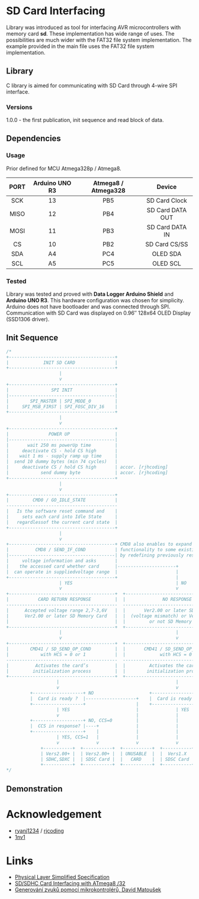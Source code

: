 # SD Card Interfacing

Library was introduced as tool for interfacing AVR microcontrollers with memory card **sd**. These implementation has wide range of uses. The possibilities are much wider with the FAT32 file system implementation. The example provided in the main file uses the FAT32 file system implementation.

## Library

C library is aimed for communicating with SD Card through 4-wire SPI interface.

### Versions

1.0.0 - the first publication, init sequence and read block of data.

## Dependencies

### Usage

Prior defined for MCU Atmega328p / Atmega8.

| PORT | Arduino UNO R3 | Atmega8 / Atmega328 |      Device      |
| :--: | :------------: | :-----------------: | :--------------: |
| SCK  |       13       |         PB5         |  SD Card Clock   |
| MISO |       12       |         PB4         | SD Card DATA OUT |
| MOSI |       11       |         PB3         | SD Card DATA IN  |
|  CS  |       10       |         PB2         |  SD Card CS/SS   |
| SDA  |       A4       |         PC4         |     OLED SDA     |
| SCL  |       A5       |         PC5         |     OLED SCL     |

### Tested

Library was tested and proved with **Data Logger Arduino Shield** and **Arduino UNO R3**. This hardware configuration was chosen for simplicity. Arduino does not have bootloader and was connected through SPI. Communication with SD Card was displayed on 0.96″ 128x64 OLED Display (SSD1306 driver).

## Init Sequence

```c
/*
+----------------------------------------+
|             INIT SD CARD               |
+----------------------------------------+
                    |
                    v
+----------------------------------------+
|                SPI INIT                |
|----------------------------------------|
|        SPI_MASTER | SPI_MODE_0         |
|     SPI_MSB_FIRST | SPI_FOSC_DIV_16    |
+----------------------------------------+
                    |
                    v
+----------------------------------------+
|               POWER UP                 |
|----------------------------------------|
|       wait 250 ms powerUp time         |
|     deactivate CS - hold CS high       |
|    wait 1 ms - supply ramp up time     |
|  send 10 dummy bytes (min 74 cycles)   |
|     deactivate CS / hold CS high       | accor. [rjhcoding]
|            send dummy byte             | accor. [rjhcoding]
+----------------------------------------+
                    |
                    v
+----------------------------------------+
|         CMD0 / GO_IDLE_STATE           |
------------------------------------------
|   Is the software reset command and    |
|     sets each card into Idle State     |
|   regardlessof the current card state  |
+----------------------------------------+
                    |
                    v
+----------------------------------------+ CMD8 also enables to expand new
|          CMD8 / SEND_IF_COND           | functionality to some existing commands
|----------------------------------------| by redefining previously reserved bits
|     voltage information and asks       |
|    the accessed card whether card      |----------------------+
|  can operate in suppliedvoltage range  |                      |
+----------------------------------------+                      |
                    | YES                                       | NO
                    v                                           v
+----------------------------------------+  +----------------------------------------+
|           CARD RETURN RESPONSE         |  |              NO RESPONSE               |
------------------------------------------  ------------------------------------------
|      Accepted voltage range 2,7-3,6V   |  |       Ver2.00 or later SD Card         |
|      Ver2.00 or later SD Memory Card   |  |  (voltage mismatch) or Ver1.X SD Card  |
|                                        |  |         or not SD Memory Card          |
+----------------------------------------+  +----------------------------------------+
                    |                                           |
                    v                                           v
+----------------------------------------+  +----------------------------------------+
|        CMD41 / SD_SEND_OP_COND         |  |       CMD41 / SD_SEND_OP_COND /        |
|            with HCS = 0 or 1           |  |             with HCS = 0               |
------------------------------------------  ------------------------------------------
|          Activates the card’s          |  |         Activates the card’s           |
|         initialization process         |  |        initialization process          |
+----------------------------------------+  +----------------------------------------+
                   |                                            |
                   v                                            v
         +-------------------+ NO                     +-------------------+ NO
         |  Card is ready ?  |-------------------+    |  Card is ready ?  |----+
         +-------------------+                   |    +-------------------+    |
                   | YES                         |              | YES          |
                   v                             |              |              |
         +-------------------+ NO, CCS=0         |              |              |
         |  CCS in response? |----+              |              |              |
         +-------------------+    |              |              |              |
                   | YES, CCS=1   |              |              |              |
                   v              v              v              v              v
             +-----------+  +-----------+  +-----------+  +-----------+  +-----------+
             | Vers2.00+ |  | Vers2.00+ |  | UNUSABLE  |  |  Vers1.X  |  | UNUSABLE  |
             | SDHC,SDXC |  | SDSC Card |  |   CARD    |  | SDSC Card |  |   CARD    |
             +-----------+  +-----------+  +-----------+  +-----------+  +-----------+
*/
```

## Demonstration

# Acknowledgement

- [ryanj1234](https://github.com/ryanj1234) / [rjcoding](http://www.rjhcoding.com/avrc-sd-interface-1.php)
- [1nv1](https://github.com/1nv1/ulibSD/tree/master)

# Links

- [Physical Layer Simplified Specification](https://www.sdcard.org/downloads/pls/)
- [SD/SDHC Card Interfacing with ATmega8 /32](https://www.dharmanitech.com/2009/01/sd-card-interfacing-with-atmega8-fat32.html)
- [Generování zvuků pomocí mikrokontrolérů, David Matoušek](https://www.preskoly.sk/p/370712-generovani-zvuku-pomoci-mikrokontroleru/)
